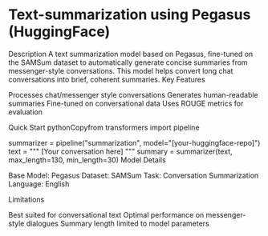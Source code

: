 # Text-summarization using Pegasus (HuggingFace)
Description
A text summarization model based on Pegasus, fine-tuned on the SAMSum dataset to automatically generate concise summaries from messenger-style conversations. This model helps convert long chat conversations into brief, coherent summaries.
Key Features

Processes chat/messenger style conversations
Generates human-readable summaries
Fine-tuned on conversational data
Uses ROUGE metrics for evaluation

Quick Start
pythonCopyfrom transformers import pipeline

summarizer = pipeline("summarization", model="[your-huggingface-repo]")
text = """
[Your conversation here]
"""
summary = summarizer(text, max_length=130, min_length=30)
Model Details

Base Model: Pegasus
Dataset: SAMSum
Task: Conversation Summarization
Language: English

Limitations

Best suited for conversational text
Optimal performance on messenger-style dialogues
Summary length limited to model parameters
